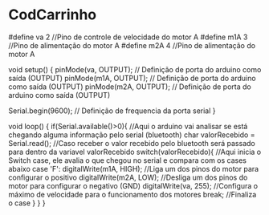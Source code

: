 # CodCarrinho
#define va 2 //Pino de controle de velocidade do motor A
#define m1A 3 //Pino de alimentação do motor A 
#define m2A 4 //Pino de alimentação do motor A

void setup() {
  pinMode(va, OUTPUT); // Definição de porta do arduino como saída (OUTPUT)
  pinMode(m1A, OUTPUT); // Definição de porta do arduino como saída (OUTPUT)
  pinMode(m2A, OUTPUT); // Definição de porta do arduino como saída (OUTPUT)

  Serial.begin(9600); // Definição de frequencia da porta serial
}

void loop() {
  if(Serial.available()>0){ //Aqui o arduino vai analisar se está chegando alguma informação pelo serial (bluetooth)
    char valorRecebido = Serial.read(); //Caso receber o valor recebido pelo bluetooth será passado para dentro da variavel valorRecebido
    switch(valorRecebido){ //Aqui inicia o Switch case, ele avalia o que chegou no serial e compara com os cases abaixo
      case 'F':
        digitalWrite(m1A, HIGH); //Liga um dos pinos do motor para configurar o positivo
        digitalWrite(m2A, LOW); //Desliga um dos pinos do motor para configurar o negativo (GND)
        digitalWrite(va, 255); //Configura o máximo de velocidade para o funcionamento dos motores
      break; //Finaliza o case
    }
  }
}
